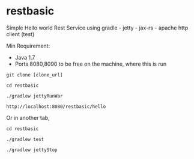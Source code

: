# restbasic

Simple Hello world Rest Service using gradle - jetty - jax-rs - apache http client (test)

Min Requirement:

* Java 1.7
* Ports 8080,8090 to be free on the machine, where this is run

````
git clone [clone_url]

cd restbasic

./gradlew jettyRunWar
````
````
http://localhost:8080/restbasic/hello
````
Or in another tab,
````
cd restbasic

./gradlew test

./gradlew jettyStop
````
